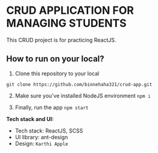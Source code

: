 # CRUD APPLICATION FOR MANAGING STUDENTS

This CRUD project is for practicing ReactJS.

## How to run on your local?

1. Clone this repository to your local

`git clone https://github.com/binnehaha321/crud-app.git`

2. Make sure you've installed NodeJS environment
`npm i`

3. Finally, run the app
`npm start`

**Tech stack and UI:**

- Tech stack: ReactJS, SCSS
- UI library: ant-design
- Design: `Karthi Apple`